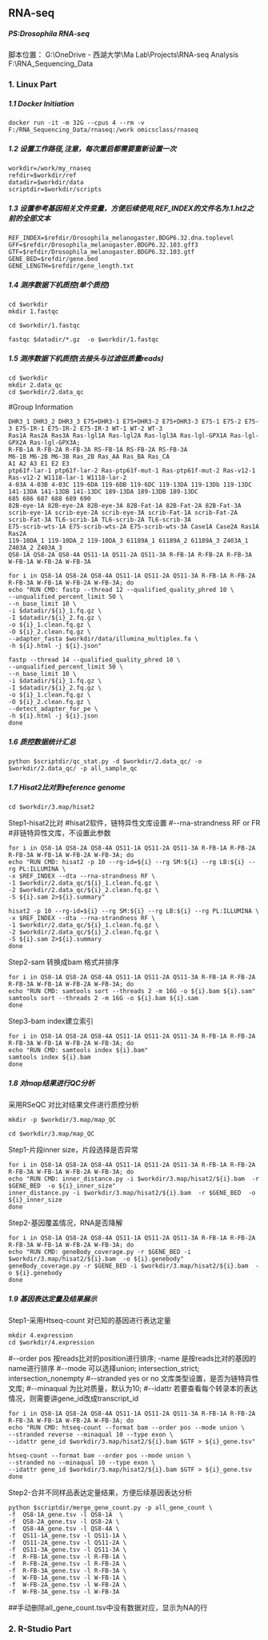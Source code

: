 ## RNA-seq
##### PS:Drosophila RNA-seq
脚本位置：
G:\OneDrive - 西湖大学\Ma Lab\Projects\RNA-seq Analysis
F:\RNA_Sequencing_Data


### 1. Linux Part
##### 1.1 Docker Initiation

```
docker run -it -m 32G --cpus 4 --rm -v F:/RNA_Sequencing_Data/rnaseq:/work omicsclass/rnaseq
```

##### 1.2 设置工作路径,注意，每次重启都需要重新设置一次
```
workdir=/work/my_rnaseq  
refdir=$workdir/ref
datadir=$workdir/data
scriptdir=$workdir/scripts
```

##### 1.3 设置参考基因相关文件变量，方便后续使用,REF_INDEX的文件名为.1.ht2之前的全部文本
```
REF_INDEX=$refdir/Drosophila_melanogaster.BDGP6.32.dna.toplevel
GFF=$refdir/Drosophila_melanogaster.BDGP6.32.103.gff3
GTF=$refdir/Drosophila_melanogaster.BDGP6.32.103.gtf
GENE_BED=$refdir/gene.bed
GENE_LENGTH=$refdir/gene_length.txt
```
##### 1.4 测序数据下机质控(单个质控)
```
cd $workdir
mkdir 1.fastqc

cd $workdir/1.fastqc

fastqc $datadir/*.gz  -o $workdir/1.fastqc
```

##### 1.5 测序数据下机质控(去接头与过滤低质量reads)
```
cd $workdir  
mkdir 2.data_qc
cd $workdir/2.data_qc
```
#Group Information
```
DHR3_1 DHR3_2 DHR3_3 E75+DHR3-1 E75+DHR3-2 E75+DHR3-3 E75-1 E75-2 E75-3 E75-IR-1 E75-IR-2 E75-IR-3 WT-1 WT-2 WT-3
Ras1A Ras2A Ras3A Ras-lgl1A Ras-lgl2A Ras-lgl3A Ras-lgl-GPX1A Ras-lgl-GPX2A Ras-lgl-GPX3A;
R-FB-1A R-FB-2A R-FB-3A RS-FB-1A RS-FB-2A RS-FB-3A
M6-1B M6-2B M6-3B Ras_2B Ras_AA Ras_BA Ras_CA
A1 A2 A3 E1 E2 E3
ptp61f-lar-1 ptp61f-lar-2 Ras-ptp61f-mut-1 Ras-ptp61f-mut-2 Ras-v12-1 Ras-v12-2 W1118-lar-1 W1118-lar-2
4-03A 4-03B 4-03C 119-6DA 119-6DB 119-6DC 119-13DA 119-13Db 119-13DC 141-13DA 141-13DB 141-13DC 189-13DA 189-13DB 189-13DC
685 686 687 688 689 690 
82B-eye-1A 82B-eye-2A 82B-eye-3A 82B-Fat-1A 82B-Fat-2A 82B-Fat-3A scrib-eye-1A scrib-eye-2A scrib-eye-3A scrib-Fat-1A scrib-Fat-2A scrib-Fat-3A TL6-scrib-1A TL6-scrib-2A TL6-scrib-3A 
E75-scrib-wts-1A E75-scrib-wts-2A E75-scrib-wts-3A Case1A Case2A Ras1A Ras2A
119-10DA_1 119-10DA_2 119-10DA_3 61189A_1 61189A_2 61189A_3 Z403A_1 Z403A_2 Z403A_3
QS8-1A QS8-2A QS8-4A QS11-1A QS11-2A QS11-3A R-FB-1A R-FB-2A R-FB-3A W-FB-1A W-FB-2A W-FB-3A
```

```
for i in QS8-1A QS8-2A QS8-4A QS11-1A QS11-2A QS11-3A R-FB-1A R-FB-2A R-FB-3A W-FB-1A W-FB-2A W-FB-3A; do 
echo "RUN CMD: fastp --thread 12 --qualified_quality_phred 10 \
--unqualified_percent_limit 50 \
--n_base_limit 10 \
-i $datadir/${i}_1.fq.gz \
-I $datadir/${i}_2.fq.gz \
-o ${i}_1.clean.fq.gz \
-O ${i}_2.clean.fq.gz \
--adapter_fasta $workdir/data/illumina_multiplex.fa \
-h ${i}.html -j ${i}.json"

fastp --thread 14 --qualified_quality_phred 10 \
--unqualified_percent_limit 50 \
--n_base_limit 10 \	
-i $datadir/${i}_1.fq.gz \
-I $datadir/${i}_2.fq.gz \
-o ${i}_1.clean.fq.gz \
-O ${i}_2.clean.fq.gz \
--detect_adapter_for_pe \
-h ${i}.html -j ${i}.json	
done

```
##### 1.6 质控数据统计汇总
```
python $scriptdir/qc_stat.py -d $workdir/2.data_qc/ -o $workdir/2.data_qc/ -p all_sample_qc
```

##### 1.7 Hisat2比对到reference genome
```
cd $workdir/3.map/hisat2
```
Step1-hisat2比对
#hisat2软件，链特异性文库设置
#--rna-strandness RF or FR
#非链特异性文库，不设置此参数
```
for i in QS8-1A QS8-2A QS8-4A QS11-1A QS11-2A QS11-3A R-FB-1A R-FB-2A R-FB-3A W-FB-1A W-FB-2A W-FB-3A; do
echo "RUN CMD: hisat2 -p 10 --rg-id=${i} --rg SM:${i} --rg LB:${i} --rg PL:ILLUMINA \
-x $REF_INDEX --dta --rna-strandness RF \
-1 $workdir/2.data_qc/${i}_1.clean.fq.gz \
-2 $workdir/2.data_qc/${i}_2.clean.fq.gz \
-S ${i}.sam 2>${i}.summary"

hisat2 -p 10 --rg-id=${i} --rg SM:${i} --rg LB:${i} --rg PL:ILLUMINA \
-x $REF_INDEX --dta --rna-strandness RF \
-1 $workdir/2.data_qc/${i}_1.clean.fq.gz \
-2 $workdir/2.data_qc/${i}_2.clean.fq.gz \
-S ${i}.sam 2>${i}.summary 
done

```
Step2-sam 转换成bam 格式并排序
```
for i in QS8-1A QS8-2A QS8-4A QS11-1A QS11-2A QS11-3A R-FB-1A R-FB-2A R-FB-3A W-FB-1A W-FB-2A W-FB-3A; do
echo "RUN CMD: samtools sort --threads 2 -m 16G -o ${i}.bam ${i}.sam"
samtools sort --threads 2 -m 16G -o ${i}.bam ${i}.sam
done
```
Step3-bam index建立索引
```
for i in QS8-1A QS8-2A QS8-4A QS11-1A QS11-2A QS11-3A R-FB-1A R-FB-2A R-FB-3A W-FB-1A W-FB-2A W-FB-3A; do
echo "RUN CMD: samtools index ${i}.bam"
samtools index ${i}.bam
done

```

##### 1.8 对map结果进行QC分析
采用RSeQC 对比对结果文件进行质控分析
```
mkdir -p $workdir/3.map/map_QC

cd $workdir/3.map/map_QC
```
Step1-片段inner size，片段选择是否异常

```
for i in QS8-1A QS8-2A QS8-4A QS11-1A QS11-2A QS11-3A R-FB-1A R-FB-2A R-FB-3A W-FB-1A W-FB-2A W-FB-3A; do
echo "RUN CMD: inner_distance.py -i $workdir/3.map/hisat2/${i}.bam  -r $GENE_BED  -o ${i}_inner_size"
inner_distance.py -i $workdir/3.map/hisat2/${i}.bam  -r $GENE_BED  -o ${i}_inner_size
done
```

Step2-基因覆盖情况，RNA是否降解
```
for i in QS8-1A QS8-2A QS8-4A QS11-1A QS11-2A QS11-3A R-FB-1A R-FB-2A R-FB-3A W-FB-1A W-FB-2A W-FB-3A; do
echo "RUN CMD: geneBody_coverage.py -r $GENE_BED -i $workdir/3.map/hisat2/${i}.bam  -o ${i}.genebody"	
geneBody_coverage.py -r $GENE_BED -i $workdir/3.map/hisat2/${i}.bam  -o ${i}.genebody
done
```

##### 1.9 基因表达定量及结果展示
Step1-采用Htseq-count 对已知的基因进行表达定量
```
mkdir 4.expression
cd $workdir/4.expression
```
#--order pos 按reads比对的position进行排序; -name 是按reads比对的基因的name进行排序
#--mode 可以选择union; intersection_strict; intersection_nonempty
#--stranded yes or no   文库类型设置，是否为链特异性文库; 
#--minaqual 为比对质量，默认为10;
#--idattr 若要查看每个转录本的表达情况，则需要讲gene_id改成transcript_id
```
for i in QS8-1A QS8-2A QS8-4A QS11-1A QS11-2A QS11-3A R-FB-1A R-FB-2A R-FB-3A W-FB-1A W-FB-2A W-FB-3A; do
echo "RUN CMD: htseq-count --format bam --order pos --mode union \
--stranded reverse --minaqual 10 --type exon \
--idattr gene_id $workdir/3.map/hisat2/${i}.bam $GTF > ${i}_gene.tsv"

htseq-count --format bam --order pos --mode union \
--stranded no --minaqual 10 --type exon \
--idattr gene_id $workdir/3.map/hisat2/${i}.bam $GTF > ${i}_gene.tsv
done
```

Step2-合并不同样品表达定量结果，方便后续基因表达分析
```
python $scriptdir/merge_gene_count.py -p all_gene_count \
-f  QS8-1A_gene.tsv -l QS8-1A  \
-f  QS8-2A_gene.tsv -l QS8-2A \
-f  QS8-4A_gene.tsv -l QS8-4A \
-f  QS11-1A_gene.tsv -l QS11-1A \
-f  QS11-2A_gene.tsv -l QS11-2A \
-f  QS11-3A_gene.tsv -l QS11-3A \
-f  R-FB-1A_gene.tsv -l R-FB-1A \
-f  R-FB-2A_gene.tsv -l R-FB-2A \
-f  R-FB-3A_gene.tsv -l R-FB-3A \
-f  W-FB-1A_gene.tsv -l W-FB-1A \
-f  W-FB-2A_gene.tsv -l W-FB-2A \
-f  W-FB-3A_gene.tsv -l W-FB-3A

```
##手动删除all_gene_count.tsv中没有数据对应，显示为NA的行





### 2. R-Studio Part








